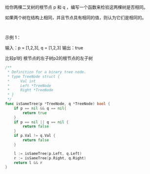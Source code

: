 给你两棵二叉树的根节点 p 和 q ，编写一个函数来检验这两棵树是否相同。

如果两个树在结构上相同，并且节点具有相同的值，则认为它们是相同的。

 

示例 1：


输入：p = [1,2,3], q = [1,2,3]
输出：true

比较p1的 根节点的左子树p2的根节点的左子树

```go
/**
 * Definition for a binary tree node.
 * type TreeNode struct {
 *     Val int
 *     Left *TreeNode
 *     Right *TreeNode
 * }
 */
func isSameTree(p *TreeNode, q *TreeNode) bool {
    if p == nil && q == nil{
        return true
    }
    if p == nil || q == nil {
        return false
    }
    if p.Val != q.Val {
        return false
    }

    l := isSameTree(p.Left, q.Left)
    r := isSameTree(p.Right, q.Right)
    return l && r
}
```